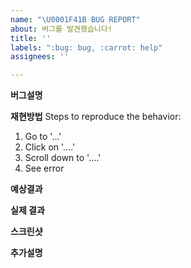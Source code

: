 ```yaml
---
name: "\U0001F41B BUG REPORT"
about: 버그를 발견했습니다!
title: ''
labels: ":bug: bug, :carrot: help"
assignees: ''

---
```


**버그설명**

**재현방법**
Steps to reproduce the behavior:
1. Go to '...'
2. Click on '....'
3. Scroll down to '....'
4. See error

**예상결과**

**실제 결과**

**스크린샷**

**추가설명**
